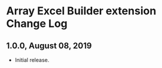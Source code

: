 Array Excel Builder extension Change Log
========================================

1.0.0, August 08, 2019
------------------------

- Initial release.
